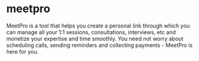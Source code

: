 # meetpro
MeetPro is a tool that helps you create a personal link through which you can manage all your 1:1 sessions, consultations, interviews, etc and monetize your expertise and time smoothly. You need not worry about scheduling calls, sending reminders and collecting payments - MeetPro is here for you.
